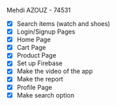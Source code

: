 Mehdi AZOUZ - 74531

- [x] Search items (watch and shoes)
- [x] Login/Signup Pages
- [x] Home Page
- [x] Cart Page
- [x] Product Page
- [x] Set up Firebase
- [x] Make the video of the app
- [x] Make the report
- [x] Profile Page
- [x] Make search option
